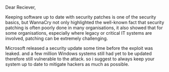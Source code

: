 Dear Reciever,

Keeping software up to date with security patches is one of the security basics, but WannaCry not only highlighted the well-known fact that security patching is often poorly done in many organisations, it also showed that for some organisations, especially where legacy or critical IT systems are involved, patching can be extremely challenging.

Microsoft released a security update some time before the exploit was leaked.
and a few million Windows systems still had yet to be updated therefore still vulnerable to the attack. so i suggest to always keep your system up to date to mitigate hackers as much as possible.
